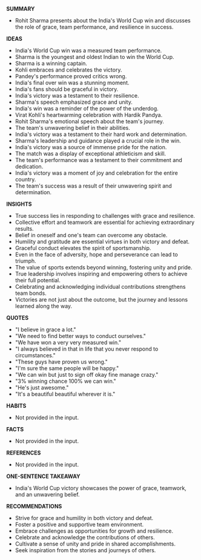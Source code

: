 **SUMMARY**

- Rohit Sharma presents about the India's World Cup win and discusses the role of grace, team performance, and resilience in success.

**IDEAS**

- India's World Cup win was a measured team performance.
- Sharma is the youngest and oldest Indian to win the World Cup.
- Sharma is a winning captain.
- Kohli embraces and celebrates the victory.
- Pandey's performance proved critics wrong.
- India's final over win was a stunning moment.
- India's fans should be graceful in victory.
- India's victory was a testament to their resilience.
- Sharma's speech emphasized grace and unity.
- India's win was a reminder of the power of the underdog.
- Virat Kohli's heartwarming celebration with Hardik Pandya.
- Rohit Sharma's emotional speech about the team's journey.
- The team's unwavering belief in their abilities.
- India's victory was a testament to their hard work and determination.
- Sharma's leadership and guidance played a crucial role in the win.
- India's victory was a source of immense pride for the nation.
- The match was a display of exceptional athleticism and skill.
- The team's performance was a testament to their commitment and dedication.
- India's victory was a moment of joy and celebration for the entire country.
- The team's success was a result of their unwavering spirit and determination.

**INSIGHTS**

- True success lies in responding to challenges with grace and resilience.
- Collective effort and teamwork are essential for achieving extraordinary results.
- Belief in oneself and one's team can overcome any obstacle.
- Humility and gratitude are essential virtues in both victory and defeat.
- Graceful conduct elevates the spirit of sportsmanship.
- Even in the face of adversity, hope and perseverance can lead to triumph.
- The value of sports extends beyond winning, fostering unity and pride.
- True leadership involves inspiring and empowering others to achieve their full potential.
- Celebrating and acknowledging individual contributions strengthens team bonds.
- Victories are not just about the outcome, but the journey and lessons learned along the way.

**QUOTES**

- "I believe in grace a lot."
- "We need to find better ways to conduct ourselves."
- "We have won a very very measured win."
- "I always believed in that in life that you never respond to circumstances."
- "These guys have proven us wrong."
- "I'm sure the same people will be happy."
- "We can win but just to sign off okay fine manage crazy."
- "3% winning chance 100% we can win."
- "He's just awesome."
- "It's a beautiful beautiful wherever it is."

**HABITS**

- Not provided in the input.

**FACTS**

- Not provided in the input.

**REFERENCES**

- Not provided in the input.

**ONE-SENTENCE TAKEAWAY**

- India's World Cup victory showcases the power of grace, teamwork, and an unwavering belief.

**RECOMMENDATIONS**

- Strive for grace and humility in both victory and defeat.
- Foster a positive and supportive team environment.
- Embrace challenges as opportunities for growth and resilience.
- Celebrate and acknowledge the contributions of others.
- Cultivate a sense of unity and pride in shared accomplishments.
- Seek inspiration from the stories and journeys of others.